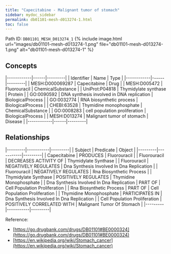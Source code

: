 ```yaml
---
title: "Capecitabine - Malignant tumor of stomach"
sidebar: mydoc_sidebar
permalink: db01101-mesh-d013274-1.html
toc: false 
---
```



Path ID: `DB01101_MESH_D013274_1`
{% include image.html url="images/db01101-mesh-d013274-1.png" file="db01101-mesh-d013274-1.png" alt="db01101-mesh-d013274-1" %}

## Concepts

|------------|------|---------|
| Identifier | Name | Type    |
|------------|------|---------|
| MESH:D000069287 | Capecitabine | Drug |
| MESH:D005472 | Fluorouracil | ChemicalSubstance |
| UniProt:P04818 | Thymidylate synthase | Protein |
| GO:0090592 | DNA synthesis involved in DNA replication | BiologicalProcess |
| GO:0032774 | RNA biosynthetic process | BiologicalProcess |
| CHEBI:63528 | Thymidine monophosphate | ChemicalSubstance |
| GO:0008283 | cell population proliferation | BiologicalProcess |
| MESH:D013274 | Malignant tumor of stomach | Disease |
|------------|------|---------|

## Relationships

|---------|-----------|---------|
| Subject | Predicate | Object  |
|---------|-----------|---------|
| Capecitabine | PRODUCES | Fluorouracil |
| Fluorouracil | DECREASES ACTIVITY OF | Thymidylate Synthase |
| Fluorouracil | NEGATIVELY REGULATES | Dna Synthesis Involved In Dna Replication |
| Fluorouracil | NEGATIVELY REGULATES | Rna Biosynthetic Process |
| Thymidylate Synthase | POSITIVELY REGULATES | Thymidine Monophosphate |
| Dna Synthesis Involved In Dna Replication | PART OF | Cell Population Proliferation |
| Rna Biosynthetic Process | PART OF | Cell Population Proliferation |
| Thymidine Monophosphate | PARTICIPATES IN | Dna Synthesis Involved In Dna Replication |
| Cell Population Proliferation | POSITIVELY CORRELATED WITH | Malignant Tumor Of Stomach |
|---------|-----------|---------|

Reference: 
  - [https://go.drugbank.com/drugs/DB01101#BE0000324](https://go.drugbank.com/drugs/DB01101#BE0000324)
  - [https://en.wikipedia.org/wiki/Stomach_cancer](https://en.wikipedia.org/wiki/Stomach_cancer)
